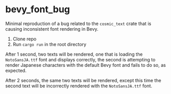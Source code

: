 # bevy_font_bug

Minimal reproduction of a bug related to the `cosmic_text` crate that is causing inconsistent font rendering in Bevy. 

1. Clone repo
2. Run `cargo run` in the root directory

After 1 second, two texts will be rendered, one that is loading the `NotoSansJA.ttf` font and displays correctly, the second is attempting to render Japanese characters with the default Bevy font and fails to do so, as expected.

After 2 seconds, the same two texts will be rendered, except this time the second text will be incorrectly rendered with the `NotoSansJA.ttf` font.
